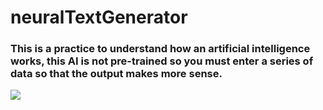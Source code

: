 <p align="center">

<h1> neuralTextGenerator </h1>
<h3> This is a practice to understand how an artificial intelligence works, this AI is not pre-trained so you must enter a series of data so that the output makes more sense.</h3>
<img src="https://media.discordapp.net/attachments/786757311422398465/788658656186859540/Captura_de_Pantalla_2020-12-16_a_las_12.47.40_a.m..png?width=1703&height=908">

</p>
